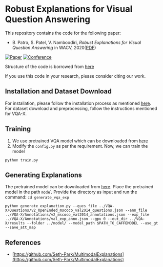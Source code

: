 # Robust Explanations for Visual Question Answering
This repository contains the code for the following paper:
* B. Patro, S. Patel, V. Namboodiri, _Robust Explanations for Visual Question Answering_ in WACV, 2020([PDF](https://arxiv.org/abs/2001.08730.pdf))

[![Paper](http://img.shields.io/badge/paper-arxiv.1908.06306-B31B1B.svg)](https://arxiv.org/abs/2001.08730)
[![Conference](http://img.shields.io/badge/WACV-2020-4b44ce.svg)]()

Structure of the code is borrowed from [here](https://github.com/Seth-Park/MultimodalExplanations)

If you use this code in your research, please consider citing our work.


## Installation and Dataset Download
For installation, please follow the installation process as mentioned [here](https://github.com/Seth-Park/MultimodalExplanations). For dataset download and preprocessing, follow the instructions mentioned for VQA-X.

## Training
1. We use pretrained VQA model which can be downloaded from [here](https://drive.google.com/drive/u/0/folders/1zQ4I8GrALJhvOfdzdgKAMriAHqQjUKal)
2. Modify the `config.py` as per the requirement. Now, we can train the model

```
python train.py
```
## Generating Explanations
The pretrained model can be downloaded from [here](). Place the pretrained model in the path `model`
Provide the directory as input and run the command:
```cd generate_vqa_exp```   
 ```
 python generate_explanation.py --ques_file ../VQA-X/Questions/v2_OpenEnded_mscoco_val2014_questions.json --ann_file ../VQA-X/Annotations/v2_mscoco_val2014_annotations.json --exp_file ../VQA-X/Annotations/val_exp_anno.json --gpu 0 --out_dir ../VQA-X/results --folder ../model/ --model_path $PATH_TO_CAFFEMODEL --use_gt --save_att_map
 ```


## References
* [https://github.com/Seth-Park/MultimodalExplanations](https://github.com/Seth-Park/MultimodalExplanations)


